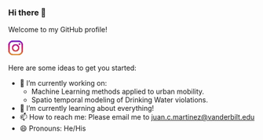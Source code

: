 ### Hi there 👋

Welcome to my GitHub profile!

<a href="https://instagram.com/juan_mart_m"><img height="30" src="https://github.com/jcmartinmu/jcmartinmu/blob/main/icon/instagram.png?raw=true"></a>&nbsp;&nbsp;

Here are some ideas to get you started:

- 🔭 I’m currently working on:
  * Machine Learning methods applied to urban mobility.
  * Spatio temporal modeling of Drinking Water violations.
- 🌱 I’m currently learning about everything!
- 📫 How to reach me: Please email me to juan.c.martinez@vanderbilt.edu
- 😄 Pronouns: He/His


